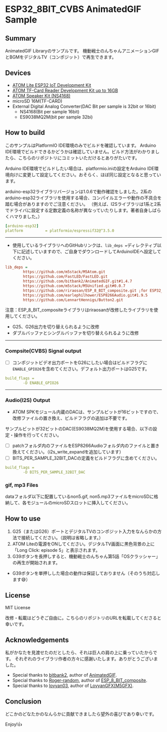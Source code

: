 # ESP32_8BIT_CVBS AnimatedGIF Sample

## Summary

AnimatedGIF Libraryのサンプルです。
機動戦士のんちゃんアニメーションGIFとBGMをデジタルTV（コンポジット）で再生できます。

## Devices

- [ATOM Lite ESP32 IoT Development Kit](https://www.switch-science.com/catalog/6262/)
- [ATOM TF-Card Reader Development Kit up to 16GB](https://www.switch-science.com/catalog/6475/)
- [ATOM Speaker Kit (NS4168)](https://www.switch-science.com/catalog/7092/)
- microSD 16M(TF-CARD)
- External Digital Analog Converter(DAC Bit per sample is 32bit or 16bit)
  - NS4168(Bit per sample 16bit)
  - ES9038MQ2M(bit per sample 32bi)

## How to build

このサンプルはPlatformIO IDE環境のみでビルドを確認しています。
Arduino IDE環境でビルドできるかどうかは確認していません。ビルド方法がわかりましたら、こちらのリポジトリにコミットいただけるとありがたいです。

Arduino IDE環境でビルドしたい場合は、platformio.iniの設定をArduino IDE環境向けに変更して設定してください。おそらく、ほぼ同じ設定となると思っています。

arduino-esp32ライブラリバージョンは1.0.6で動作確認をしました。2系のarduino-esp32ライブラリを使用する場合、コンパイルエラーや動作の不具合を踏む場合がありますのでご注意ください。
（例えば、I2Sライブラリは1系と2系でドライバに設定する定数定義の名称が異なっていたりします。著者自身しばらくハマりました。）

```yaml
[arduino-esp32]
platform          = platformio/espressif32@^3.5.0
```

---

- 使用しているライブラリへのGitHubリンクは、`lib_deps =`ディレクティブ以下に記述していますので、ご自身でダウンロードしてArduinoIDEへ設定してください。

```yaml:platformio.ini
lib_deps =
        https://github.com/m5stack/M5Atom.git
        https://github.com/FastLED/FastLED.git
        https://github.com/bitbank2/AnimatedGIF.git#1.4.7
        https://github.com/m5stack/M5Unified.git#0.0.7
        https://github.com/riraosan/ESP_8_BIT_composite.git ;for ESP32_8BIT_CVBS
        https://github.com/earlephilhower/ESP8266Audio.git#1.9.5
        https://github.com/LennartHennigs/Button2.git
```

注意：ESP_8_BIT_compositeライブラリはriraosanが改修したライブラリを使用してください。

- G25、G26出力を切り替えられるように改修
- ダブルバッファとシングルバッファを切り替えられるように改修

---

### Compsite(CVBS) Signal output

- [ ] コンポジットビデオ出力ポートをG26にしたい場合はビルドフラグに`ENABLE_GPIO26`を含めてください。デフォルト出力ポートはG25です。

```yaml
build_flags =
        -D ENABLE_GPIO26
```

---

### Audio(I2S) Output

- ATOM SPKモジュール内蔵のDACは、サンプルビットが16ビットですので、改修ファイルの置き換え、ビルドフラグの追加は不要です。

サンプルビットが32ビットのDAC(ES9038MQ2M)を使用する場合、以下の設定・操作を行ってください。

- [ ] patchフォルダ内のファイルをESP8266Audioフォルダ内のファイルと置き換えてください。（i2s_write_expandを追加しています）
- [ ] BITS_PER_SAMPLE_32BIT_DACの定義をビルドフラグに含めてください。

```yaml
build_flags =
        -D BITS_PER_SAMPLE_32BIT_DAC
```

### gif, mp3 Files

dataフォルダ以下に配置しているnon5.gif, non5.mp3ファイルをmicroSDに格納して、各モジュールのmicroSDスロットに挿入してください。

## How to use

1. G25（またはG26）ポートとデジタルTVのコンポジット入力をなんらかの方法で接続してください。（説明は省略します。）
2. ATOM Liteの電源をONしてください。デジタルTV画面に黒色背景の上に「Long Click: episode 5」と表示されます。
3. G39ボタンを長押しすると、機動戦士のんちゃん第5話「OSクラッシャー」の再生が開始されます。

- G39ボタンを単押しした場合の動作は保証しておりません（そのうち対応します😅）

## License

MIT License

改修・転載はどうぞご自由に。こちらのリポジトリのURLを転載してくださると幸いです。

## Acknowledgements

私がかなたを見渡せたのだとしたら、それは巨人の肩の上に乗っていたからです。
それぞれのライブラリ作者の方々に感謝いたします。ありがとうございました。

- Special thanks to [bitbank2](https://github.com/bitbank2), author of [AnimatedGIF](https://github.com/bitbank2/AnimatedGIF).
- Special thanks to [Roger-random](https://github.com/Roger-random), author of [ESP_8_BIT_composite](https://github.com/Roger-random/ESP_8_BIT_composite.git).
- Special thanks to [lovyan03](https://github.com/lovyan03), author of [LovyanGFX(M5GFX)](https://github.com/lovyan03/LovyanGFX.git).

## Conclusion

どこかのどなたかのなんらかに貢献できましたら望外の喜びであり幸いです。

Enjoy!👍
